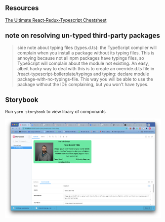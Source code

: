 ## Resources

[The Ultimate React-Redux-Typescript Cheatsheet](https://github.com/piotrwitek/react-redux-typescript-guide)

## note on resolving un-typed third-party packages

> side note about typing files (types.d.ts): the TypeScript compiler will complain when you install a package without its typing files. This is annoying because not all npm packages have typings files, so TypeScript will complain about the module not existing. An easy, albeit hacky way to deal with this is to create an override.d.ts file in /react-typescript-boilerplate/typings and typing: declare module package-with-no-typings-file. This way you will be able to use the package without the IDE complaining, but you won't have types.

## Storybook

Run `yarn storybook` to view libary of componants

![1599594033454.png](./1599594033454.png)

